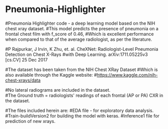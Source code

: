 # Pneumonia-Highlighter
#Pneumonia Highlighter code - a deep learning model based on the NIH chest xray dataset.
#This model predicts the presence of pneumonia on a frontal chest film with f_score of 0.46, 
#Which is excellent performance when compared to that of the average radiologist, as per the literature. 

#P Rajpurkar, J Irvin, K Zhu, et. al. CheXNet: Radiologist-Level Pneumonia Detection on Chest X-Rays
#with Deep Learning. arXiv:1711.05225v3 [cs.CV] 25 Dec 2017

#The dataset has been taken from the NIH Chest XRay Dataset
#Which is also available through the Kaggle website:
#https://www.kaggle.com/nih-chest-xrays/data

#No lateral radiograms are included in the dataset.  
#The Ground truth = radiologists' readings of each frontal (AP or PA) CXR in the dataset.

#The files included herein are: 
#EDA file - for exploratory data analysis.
#Train-buildVersion2 for building the model with keras.
#Inference1 file for prediction of new xrays. 
